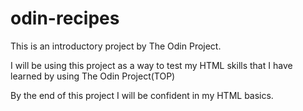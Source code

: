 # odin-recipes

This is an introductory project by The Odin Project. 

I will be using this project as a way to test my HTML skills that I have learned by using The Odin Project(TOP)

By the end of this project I will be confident in my HTML basics.
